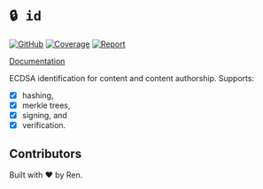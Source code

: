 # `🔒 id`

[![GitHub](https://github.com/muirglacier/id/workflows/test/badge.svg)](https://github.com/muirglacier/id/workflows/test/badge.svg)
[![Coverage](https://coveralls.io/repos/github/renproject/id/badge.svg?branch=master)](https://coveralls.io/github/renproject/id?branch=master)
[![Report](https://goreportcard.com/badge/github.com/muirglacier/id)](https://goreportcard.com/badge/github.com/muirglacier/id)

[Documentation](https://godoc.org/github.com/muirglacier/id)

ECDSA identification for content and content authorship. Supports:

- [x] hashing,
- [x] merkle trees,
- [x] signing, and
- [x] verification.

## Contributors

Built with ❤ by Ren.
